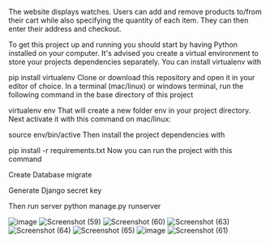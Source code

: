 The website displays watches. Users can add and remove products to/from their cart while also specifying the quantity of each item. They can then enter their address and checkout.

To get this project up and running you should start by having Python installed on your computer. It's advised you create a virtual environment to store your projects dependencies separately. You can install virtualenv with

pip install virtualenv
Clone or download this repository and open it in your editor of choice. In a terminal (mac/linux) or windows terminal, run the following command in the base directory of this project

virtualenv env
That will create a new folder env in your project directory. Next activate it with this command on mac/linux:

source env/bin/active
Then install the project dependencies with

pip install -r requirements.txt
Now you can run the project with this command

Create Database migrate

Generate Django secret key

Then run server
python manage.py runserver





![image](https://github.com/MladenSDimitrov/timedex/assets/142497632/592faf3f-6305-446d-988e-78400b10644e)
![Screenshot (59)](https://github.com/MladenSDimitrov/timedex/assets/142497632/e8b02b88-135d-4984-ba52-cba8df95b267)
![Screenshot (60)](https://github.com/MladenSDimitrov/timedex/assets/142497632/f776fefb-1366-436a-bab4-865031e923df)
![Screenshot (63)](https://github.com/MladenSDimitrov/timedex/assets/142497632/6f5fd0fc-c4c9-4e39-ac67-077da9765548)
![Screenshot (64)](https://github.com/MladenSDimitrov/timedex/assets/142497632/2a555088-0399-4b14-91bb-cbdc430e88fe)
![Screenshot (65)](https://github.com/MladenSDimitrov/timedex/assets/142497632/ef579759-e4ae-4fef-a5dd-ea5310578cf6)
![image](https://github.com/MladenSDimitrov/timedex/assets/142497632/aa100c09-e064-4f99-81a3-ae13bc81f86c)
![Screenshot (61)](https://github.com/MladenSDimitrov/timedex/assets/142497632/0dd937b9-5fd9-4f4c-8547-478a1422806b)






